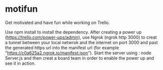 # motifun
Get motivated and have fun while working on Trello.

Use npm install to install the dependency.
After creating a power up (https://trello.com/power-ups/admin), use Ngrok (ngrok http 3000) to creat a tunnel between your local netwrok and the internet on port 3000 and past the generated https url into the manifest url (for example "https://c0a625a2.ngrok.io/manifest.json").
Start the server using : node Server.js and then creat a board team in order to enable the power up and see it in action.
